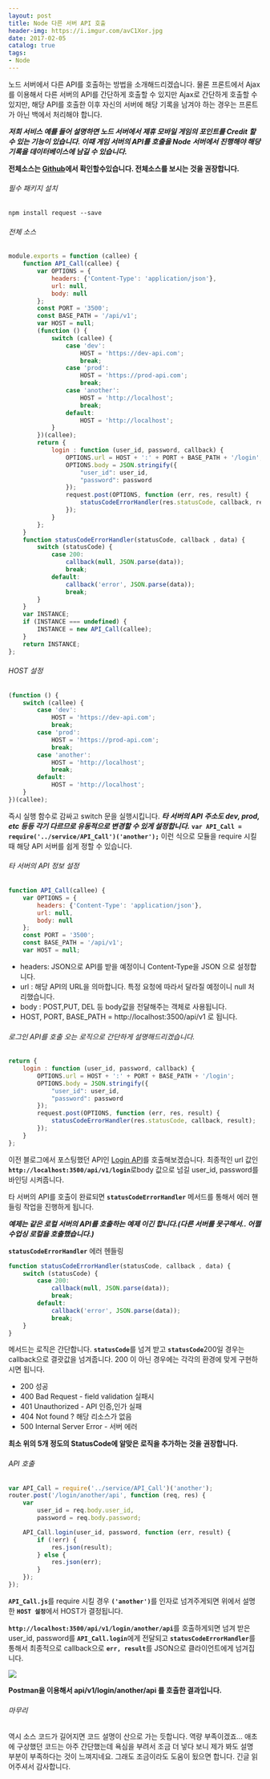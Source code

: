 ```yaml
---
layout: post
title: Node 다른 서버 API 호출
header-img: https://i.imgur.com/avC1Xor.jpg
date: 2017-02-05
catalog: true
tags: 
- Node
---
```


노드 서버에서 다른 API를 호출하는 방법을 소개해드리겠습니다. 물론 프론트에서 Ajax를 이용해서 다른 서버의 API를 간단하게 호출할 수 있지만 Ajax로 간단하게 호출할 수 있지만, 해당 API를 호출한 이후 자신의 서버에 해당 기록을 남겨야 하는 경우는 프론트가 아닌 백에서 처리해야 합니다.

***저희 서비스 예를 들어 설명하면 노드 서버에서 제휴 모바일 게임의 포인트를 Credit 할 수 있는 기능이 있습니다. 이때 게임 서버의 API를 호출을 Node 서버에서 진행해야 해당 기록을 데이터베이스에 남길 수 있습니다.***

**전체소스는 [Github](https://github.com/cheese10yun/node-yun)에서 확인할수있습니다. 전체소스를 보시는 것을 권장합니다.**

###### 필수 패키지 설치
```npm
npm install request --save
```


###### 전체 소스
```javascript
module.exports = function (callee) {
    function API_Call(callee) {
        var OPTIONS = {
            headers: {'Content-Type': 'application/json'},
            url: null,
            body: null
        };
        const PORT = '3500';
        const BASE_PATH = '/api/v1';
        var HOST = null;
        (function () {
            switch (callee) {
                case 'dev':
                    HOST = 'https://dev-api.com';
                    break;
                case 'prod':
                    HOST = 'https://prod-api.com';
                    break;
                case 'another':
                    HOST = 'http://localhost';
                    break;
                default:
                    HOST = 'http://localhost';
            }
        })(callee);
        return {
            login : function (user_id, password, callback) {
                OPTIONS.url = HOST + ':' + PORT + BASE_PATH + '/login';
                OPTIONS.body = JSON.stringify({
                    "user_id": user_id,
                    "password": password
                });
                request.post(OPTIONS, function (err, res, result) {
                    statusCodeErrorHandler(res.statusCode, callback, result);
                });
            }
        };
    }
    function statusCodeErrorHandler(statusCode, callback , data) {
        switch (statusCode) {
            case 200:
                callback(null, JSON.parse(data));
                break;
            default:
                callback('error', JSON.parse(data));
                break;
        }
    }
    var INSTANCE;
    if (INSTANCE === undefined) {
        INSTANCE = new API_Call(callee);
    }
    return INSTANCE;
};
```

###### HOST 설정
```javascript
(function () {
    switch (callee) {
        case 'dev':
            HOST = 'https://dev-api.com';
            break;
        case 'prod':
            HOST = 'https://prod-api.com';
            break;
        case 'another':
            HOST = 'http://localhost';
            break;
        default:
            HOST = 'http://localhost';
    }
})(callee);
```

즉시 실행 함수로 감싸고 switch 문을 실행시킵니다. ***타 서버의 API 주소도 dev, prod, etc 등등 각기 다르므로 유동적으로 변경할 수 있게 설정합니다.***
<code><b>var API_Call = require('../service/API_Call')('another');</b></code> 이런 식으로 모듈을 require 시킬 때 해당 API 서버를 쉽게 정할 수 있습니다.


###### 타 서버의 API 정보 설정
```javascript
function API_Call(callee) {
    var OPTIONS = {
        headers: {'Content-Type': 'application/json'},
        url: null,
        body: null
    };
    const PORT = '3500';
    const BASE_PATH = '/api/v1';
    var HOST = null;
```
* headers: JSON으로 API를 받을 예정이니 Content-Type을 JSON 으로 설정합니다.
* url : 해당 API의 URL을 의마합니다. 특정 요청에 따라서 달라질 예정이니 null 처리했습니다.
* body : POST,PUT, DEL 등 body값을 전달해주는 객체로 사용됩니다.
* HOST, PORT, BASE_PATH = http://localhost:3500/api/v1 로 됩니다.

###### 로그인 API를 호출 오는 로직으로 간단하게 설명해드리겠습니다.
```javascript
return {
    login : function (user_id, password, callback) {
        OPTIONS.url = HOST + ':' + PORT + BASE_PATH + '/login';
        OPTIONS.body = JSON.stringify({
            "user_id": user_id,
            "password": password
        });
        request.post(OPTIONS, function (err, res, result) {
            statusCodeErrorHandler(res.statusCode, callback, result);
        });
    }
};
```

이전 블로그에서 포스팅했던 API인 [Login API](https://cheese10yun.github.io/passport-mysql)를 호출해보겠습니다. 최종적인 url 값인 <code><b>http://localhost:3500/api/v1/login</b></code>로body 값으로 넘길 user_id, password를 바인딩 시켜줍니다.

타 서버의 API를 호출이 완료되면 <code><b>statusCodeErrorHandler</b></code> 메서드를 통해서 에러 핸들링 작업을 진행하게 됩니다.

***예제는 같은 로컬 서버의 API를 호출하는 예제 이긴 합니다.(다른 서버를 못구해서.. 어쩔수업싱 로컬을 호출했습니다.)***

<code><b>statusCodeErrorHandler</b></code> 에러 헨들링

```javascript
function statusCodeErrorHandler(statusCode, callback , data) {
    switch (statusCode) {
        case 200:
            callback(null, JSON.parse(data));
            break;
        default:
            callback('error', JSON.parse(data));
            break;
    }
}
```

메서드는 로직은 간단합니다. <code><b>statusCode</b></code>를 넘겨 받고 <code><b>statusCode</b></code>200일 경우는 callback으로 결괏값을 넘겨줍니다. 200 이 아닌 경우에는 각각의 환경에 맞게 구현하시면 됩니다.

* 200 성공
* 400 Bad Request - field validation 실패시
* 401 Unauthorized - API 인증,인가 실패
* 404 Not found ? 해당 리소스가 없음
* 500 Internal Server Error - 서버 에러

**최소 위의 5개 정도의 StatusCode에 알맞은 로직을 추가하는 것을 권장합니다.**


###### API 호출

```javascript
var API_Call = require('../service/API_Call')('another');
router.post('/login/another/api', function (req, res) {
    var
        user_id = req.body.user_id,
        password = req.body.password;

    API_Call.login(user_id, password, function (err, result) {
        if (!err) {
            res.json(result);
        } else {
            res.json(err);
        }
    });
});
```

<code><b>API_Call.js</b></code>를 require 시킬 경우 <code><b>('another')</b></code>를 인자로 넘겨주게되면
위에서 설명한 <code><b>HOST 설정</b></code>에서 HOST가 결정됩니다.

<code><b>http://localhost:3500/api/v1/login/another/api</b></code>를 호출하게되면 넘겨 받은 user_id, password를 <code><b>API_Call.login</b></code>에게
전달되고  <code><b>statusCodeErrorHandler</b></code>를 통해서 최종적으로 callback으로 <code><b>err, result</b></code>를 JSON으로 클라이언트에게 넘겨집니다.

![](https://i.imgur.com/BpezpxV.png) 

**Postman을 이용해서 api/v1/login/another/api 를 호출한 결과입니다.**

###### 마무리

역시 소스 코드가 길어지면 코드 설명이 산으로 가는 듯합니다.
역량 부족이겠죠… 애초에 구상했던 코드는 아주 간단했는데 욕심을 부려서 조금 더 넣다 보니 제가 봐도 설명 부분이 부족하다는 것이 느껴지네요.
그래도 조금이라도 도움이 됬으면 합니다. 긴글 읽어주셔서 감사합니다.
